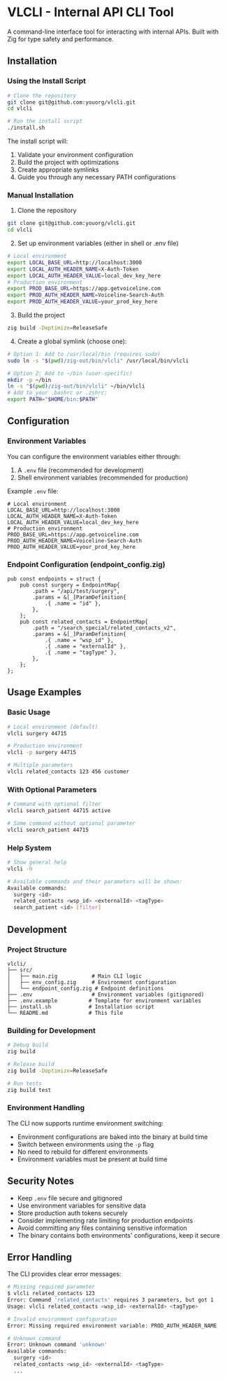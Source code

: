 # VLCLI - Internal API CLI Tool

A command-line interface tool for interacting with internal APIs. Built with Zig for type safety and performance.

## Installation

### Using the Install Script

```bash
# Clone the repository
git clone git@github.com:youorg/vlcli.git
cd vlcli

# Run the install script
./install.sh
```

The install script will:

1. Validate your environment configuration
2. Build the project with optimizations
3. Create appropriate symlinks
4. Guide you through any necessary PATH configurations

### Manual Installation

1. Clone the repository

```bash
git clone git@github.com:youorg/vlcli.git
cd vlcli
```

2. Set up environment variables (either in shell or .env file)

```bash
# Local environment
export LOCAL_BASE_URL=http://localhost:3000
export LOCAL_AUTH_HEADER_NAME=X-Auth-Token
export LOCAL_AUTH_HEADER_VALUE=local_dev_key_here
# Production environment
export PROD_BASE_URL=https://app.getvoiceline.com
export PROD_AUTH_HEADER_NAME=Voiceline-Search-Auth
export PROD_AUTH_HEADER_VALUE=your_prod_key_here
```

3. Build the project

```bash
zig build -Doptimize=ReleaseSafe
```

4. Create a global symlink (choose one):

```bash
# Option 1: Add to /usr/local/bin (requires sudo)
sudo ln -s "$(pwd)/zig-out/bin/vlcli" /usr/local/bin/vlcli

# Option 2: Add to ~/bin (user-specific)
mkdir -p ~/bin
ln -s "$(pwd)/zig-out/bin/vlcli" ~/bin/vlcli
# Add to your .bashrc or .zshrc:
export PATH="$HOME/bin:$PATH"
```

## Configuration

### Environment Variables

You can configure the environment variables either through:

1. A `.env` file (recommended for development)
2. Shell environment variables (recommended for production)

Example `.env` file:

```env
# Local environment
LOCAL_BASE_URL=http://localhost:3000
LOCAL_AUTH_HEADER_NAME=X-Auth-Token
LOCAL_AUTH_HEADER_VALUE=local_dev_key_here
# Production environment
PROD_BASE_URL=https://app.getvoiceline.com
PROD_AUTH_HEADER_NAME=Voiceline-Search-Auth
PROD_AUTH_HEADER_VALUE=your_prod_key_here
```

### Endpoint Configuration (endpoint_config.zig)

```zig
pub const endpoints = struct {
    pub const surgery = EndpointMap{
        .path = "/api/test/surgery",
        .params = &[_]ParamDefinition{
            .{ .name = "id" },
        },
    };
    pub const related_contacts = EndpointMap{
        .path = "/search_special/related_contacts_v2",
        .params = &[_]ParamDefinition{
            .{ .name = "wsp_id" },
            .{ .name = "externalId" },
            .{ .name = "tagType" },
        },
    };
};
```

## Usage Examples

### Basic Usage

```bash
# Local environment (default)
vlcli surgery 44715

# Production environment
vlcli -p surgery 44715

# Multiple parameters
vlcli related_contacts 123 456 customer
```

### With Optional Parameters

```bash
# Command with optional filter
vlcli search_patient 44715 active

# Same command without optional parameter
vlcli search_patient 44715
```

### Help System

```bash
# Show general help
vlcli -h

# Available commands and their parameters will be shown:
Available commands:
  surgery <id>
  related_contacts <wsp_id> <externalId> <tagType>
  search_patient <id> [filter]
```

## Development

### Project Structure

```
vlcli/
├── src/
│   ├── main.zig           # Main CLI logic
│   ├── env_config.zig     # Environment configuration
│   └── endpoint_config.zig # Endpoint definitions
├── .env                   # Environment variables (gitignored)
├── .env.example          # Template for environment variables
├── install.sh            # Installation script
└── README.md             # This file
```

### Building for Development

```bash
# Debug build
zig build

# Release build
zig build -Doptimize=ReleaseSafe

# Run tests
zig build test
```

### Environment Handling

The CLI now supports runtime environment switching:

- Environment configurations are baked into the binary at build time
- Switch between environments using the `-p` flag
- No need to rebuild for different environments
- Environment variables must be present at build time

## Security Notes

- Keep `.env` file secure and gitignored
- Use environment variables for sensitive data
- Store production auth tokens securely
- Consider implementing rate limiting for production endpoints
- Avoid committing any files containing sensitive information
- The binary contains both environments' configurations, keep it secure

## Error Handling

The CLI provides clear error messages:

```bash
# Missing required parameter
$ vlcli related_contacts 123
Error: Command 'related_contacts' requires 3 parameters, but got 1
Usage: vlcli related_contacts <wsp_id> <externalId> <tagType>

# Invalid environment configuration
Error: Missing required environment variable: PROD_AUTH_HEADER_NAME

# Unknown command
Error: Unknown command 'unknown'
Available commands:
  surgery <id>
  related_contacts <wsp_id> <externalId> <tagType>
  ...
```
